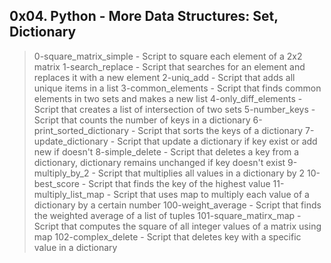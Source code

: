 ## 0x04. Python - More Data Structures: Set, Dictionary

> 0-square_matrix_simple - Script to square each element of a 2x2 matrix
> 1-search_replace - Script that searches for an element and replaces it with a new element
> 2-uniq_add - Script that adds all unique items in a list
> 3-common_elements - Script that finds common elements in two sets and makes a new list
> 4-only_diff_elements - Script that creates a list of intersection of two sets
> 5-number_keys - Script that counts the number of keys in a dictionary
> 6-print_sorted_dictionary - Script that sorts the keys of a dictionary
> 7-update_dictionary - Script that update a dictionary if key exist or add new if doesn't
> 8-simple_delete - Script that deletes a key from a dictionary, dictionary remains unchanged if key doesn't exist
> 9-multiply_by_2 - Script that multiplies all values in a dictionary by 2
> 10-best_score - Script that finds the key of the highest value
> 11-multiply_list_map - Script that uses map to multiply each value of a dictionary by a certain number
> 100-weight_average - Script that finds the weighted average of a list of tuples
> 101-square_matirx_map - Script that computes the square of all integer values of a matrix using map
> 102-complex_delete - Script that deletes key with a specific value in a dictionary

